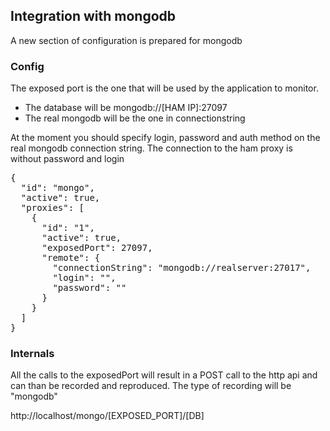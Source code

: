 ## Integration with mongodb 

A new section of configuration is prepared for mongodb


### Config

The exposed port is the one that will be used by the application to monitor.

* The database will be mongodb://[HAM IP]:27097
* The real mongodb will be the one in connectionstring


At the moment you should specify login, password and auth method on the real
mongodb connection string. The connection to the ham proxy is without password 
and login

<pre>
{
  "id": "mongo",
  "active": true,
  "proxies": [
    {
      "id": "1",
      "active": true,
      "exposedPort": 27097,
      "remote": {
        "connectionString": "mongodb://realserver:27017",
        "login": "",
        "password": ""
      }
    }
  ]
}
</pre>

### Internals

All the calls to the exposedPort will result in a POST call to the http api
and can than be recorded and reproduced. The type of recording will be "mongodb"

http://localhost/mongo/[EXPOSED_PORT]/[DB]